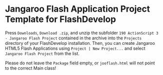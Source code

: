 Jangaroo Flash Application Project Template for FlashDevelop
============================================================

Press `Downloads`, `Download .zip`, and unzip the subfolder `190 ActionScript 3 - Jangaroo Flash Project` contained in the archive into the `Projects` directory of your FlashDevelop installation.
Then, you can create Jangaroo HTML5 Flash Applications using `Project | New Project...` and select `Jangaroo Flash Project` from the list.

Please do not leave the `Package` field empty, or `jooflash.html` will not point to the correct Main class!